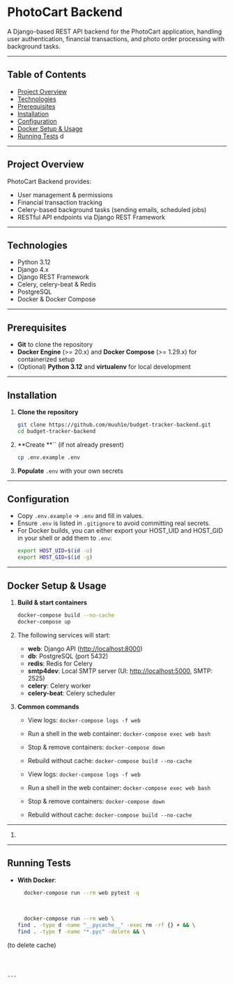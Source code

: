 # PhotoCart Backend

A Django-based REST API backend for the PhotoCart application, handling user authentication, financial transactions, and photo order processing with background tasks.

---

## Table of Contents

- [Project Overview](#project-overview)
- [Technologies](#technologies)
- [Prerequisites](#prerequisites)
- [Installation](#installation)
- [Configuration](#configuration)
- [Docker Setup & Usage](#docker-setup--usage)
- [Running Tests](#running-tests)
d

---

## Project Overview

PhotoCart Backend provides:

- User management & permissions
- Financial transaction tracking
- Celery-based background tasks (sending emails, scheduled jobs)
- RESTful API endpoints via Django REST Framework

---

## Technologies

- Python 3.12
- Django 4.x
- Django REST Framework
- Celery, celery-beat & Redis
- PostgreSQL
- Docker & Docker Compose

---

## Prerequisites

- **Git** to clone the repository
- **Docker Engine** (>= 20.x) and **Docker Compose** (>= 1.29.x) for containerized setup
- (Optional) **Python 3.12** and **virtualenv** for local development

---

## Installation

1. **Clone the repository**

   ```bash
   git clone https://github.com/muuh1e/budget-tracker-backend.git
   cd budget-tracker-backend
   ```

2. \*\*Create \*\*\`\` (if not already present)

   ```bash
   cp .env.example .env
   ```

3. **Populate** `.env` with your own secrets

---

## Configuration

- Copy `.env.example` → `.env` and fill in values.
- Ensure `.env` is listed in `.gitignore` to avoid committing real secrets.
- For Docker builds, you can either export your HOST\_UID and HOST\_GID in your shell or add them to `.env`:
  ```bash
  export HOST_UID=$(id -u)
  export HOST_GID=$(id -g)
  ```

---

## Docker Setup & Usage

1. **Build & start containers**

   ```bash
   docker-compose build --no-cache
   docker-compose up
   ```

2. The following services will start:

   - **web**: Django API ([http://localhost:8000](http://localhost:8000))
   - **db**: PostgreSQL (port 5432)
   - **redis**: Redis for Celery
   - **smtp4dev**: Local SMTP server (UI: [http://localhost:5000](http://localhost:5000), SMTP: 2525)
   - **celery**: Celery worker
   - **celery-beat**: Celery scheduler

3. **Common commands**

   - View logs: `docker-compose logs -f web`

   - Run a shell in the web container: `docker-compose exec web bash`

   - Stop & remove containers: `docker-compose down`

   - Rebuild without cache: `docker-compose build --no-cache`

   - View logs: `docker-compose logs -f web`

   - Run a shell in the web container: `docker-compose exec web bash`

   - Stop & remove containers: `docker-compose down`

   - Rebuild without cache: `docker-compose build --no-cache`

---

1.

---

## Running Tests

- **With Docker**:

  ```bash
	docker-compose run --rm web pytest -q
	
	
	
	docker-compose run --rm web \                         
  find . -type d -name "__pycache__" -exec rm -rf {} + && \
  find . -type f -name "*.pyc" -delete && \

(to delete cache)

  ```



---

